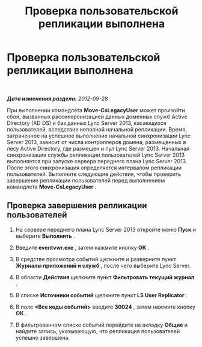 ﻿---
title: Проверка пользовательской репликации выполнена
TOCTitle: Проверка пользовательской репликации выполнена
ms:assetid: 199dc9de-b555-468f-a42a-9e92ea6c9053
ms:mtpsurl: https://technet.microsoft.com/ru-ru/library/JJ204712(v=OCS.15)
ms:contentKeyID: 49309086
ms.date: 05/19/2016
mtps_version: v=OCS.15
ms.translationtype: HT
---

# Проверка пользовательской репликации выполнена

 

_**Дата изменения раздела:** 2012-09-28_

При выполнении командлета **Move-CsLegacyUser** может произойти сбой, вызванных рассинхронизацией данных доменных служб Active Directory (AD DS) и баз данных Lync Server 2013, касающихся пользователей, вследствие неполной начальной репликации. Время, затраченное на успешное выполнение начальной синхронизации Lync Server 2013, зависит от числа контроллеров домена, размещенных в лесу Active Directory, где размещен и пул Lync Server 2013. Начальная синхронизация службы репликации пользователей Lync Server 2013 выполняется при запуске сервера переднего плана Lync Server 2013. После этого синхронизация определяется интервалом репликации пользователей. Выполните следующие действия, чтобы проверить завершение репликации пользователей перед выполнением командлета **Move-CsLegacyUser** .

## Проверка завершения репликации пользователей

1.  На сервере переднего плана Lync Server 2013 откройте меню **Пуск** и выберите **Выполнить** .

2.  Введите **eventvwr.exe** , затем нажмите кнопку **ОК** .

3.  В средстве просмотра событий щелкните и разверните пункт **Журналы приложений и служб** , после чего выберите Lync Server.

4.  В области **Действия** щелкните пункт **Фильтровать текущий журнал** .

5.  В списке **Источники событий** щелкните пункт **LS User Replicator** .

6.  В поле **\<Все коды событий\>** введите **30024** , затем нажмите кнопку **ОК** .

7.  В фильтрованном списке событий перейдите на вкладку **Общие** и найдите запись, указывающую, что репликация пользователей успешно завершена.

